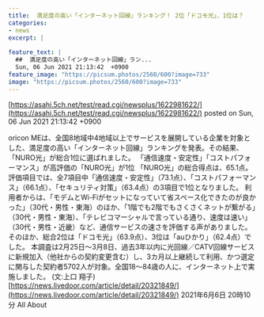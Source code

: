 ```yaml
---
title:  満足度の高い「インターネット回線」ランキング！ 2位「ドコモ光」、1位は？  
categories:
- news
excerpt: |
  
feature_text: |
  ##  満足度の高い「インターネット回線」ラン...
  Sun, 06 Jun 2021 21:13:42  +0900
feature_image: "https://picsum.photos/2560/600?image=733"
image: "https://picsum.photos/2560/600?image=733"
---
```


[https://asahi.5ch.net/test/read.cgi/newsplus/1622981622/](https://asahi.5ch.net/test/read.cgi/newsplus/1622981622/)
posted on Sun, 06 Jun 2021 21:13:42  +0900

<!--more-->

oricon MEは、全国8地域中4地域以上でサービスを展開している企業を対象とした、満足度の高い「インターネット回線」ランキングを発表。その結果、「NURO光」が総合1位に選ばれました。 「通信速度・安定性」「コストパフォーマンス」が高評価の「NURO光」が1位 「NURO光」の総合得点は、65.1点。評価項目では、全7項目中「通信速度・安定性」（73.1点）、「コストパフォーマンス」（66.1点）、「セキュリティ対策」（63.4点）の3項目で1位となりました。 利用者からは、「モデムとWi-Fiがセットになっていて省スペース化できたのが良かった」（30代・男性・東海）のほか、「1階でも2階でもさくさくネットが繋がる」（30代・男性・東海）、「テレビコマーシャルで言っている通り、速度は速い」（30代・男性・近畿）など、通信サービスの速さを評価する声がありました。 そのほか、総合2位は「ドコモ光」（63.9点）、3位は「auひかり」（62.4点）でした。 本調査は2月25日〜3月8日、過去3年以内に光回線／CATV回線サービスに新規加入（他社からの契約変更含む）し、3カ月以上継続して利用、かつ選定に関与した契約者5702人が対象。全国18〜84歳の人に、インターネット上で実施しました。 (文:上口 翔子) [https://news.livedoor.com/article/detail/20321849/](https://news.livedoor.com/article/detail/20321849/) 2021年6月6日 20時10分 All About
